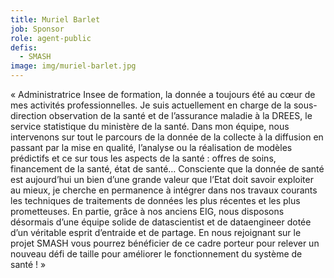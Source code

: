 ```yaml
---
title: Muriel Barlet
job: Sponsor
role: agent-public
defis:
  - SMASH
image: img/muriel-barlet.jpg
---
```

« Administratrice Insee de formation, la donnée a toujours été au cœur de mes activités professionnelles. Je suis actuellement en charge de la sous-direction observation de la santé et de l’assurance maladie à la DREES, le service statistique du ministère de la santé. Dans mon équipe, nous intervenons sur tout le parcours de la donnée de la collecte à la diffusion en passant par la mise en qualité, l’analyse ou la réalisation de modèles prédictifs et ce sur tous les aspects de la santé : offres de soins, financement de la santé, état de santé… Consciente que la donnée de santé est aujourd’hui un bien d’une grande valeur que l’Etat doit savoir exploiter au mieux, je cherche en permanence à intégrer dans nos travaux courants les techniques de traitements de données les plus récentes et les plus prometteuses. En partie, grâce à nos anciens EIG, nous disposons désormais d’une équipe solide de datascientist et de dataengineer dotée d’un véritable esprit d’entraide et de partage. En nous rejoignant sur le projet SMASH vous pourrez bénéficier de ce cadre porteur pour relever un nouveau défi de taille pour améliorer le fonctionnement du système de santé ! »
